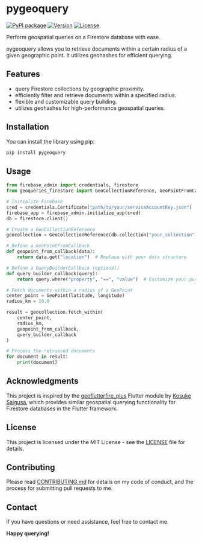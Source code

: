 # pygeoquery

[![PyPI package](https://img.shields.io/badge/pip%20install-pygeoquery-brightgreen)](https://pypi.org/project/pygeoquery/)
[![Version](https://img.shields.io/pypi/v/pygeoquery)](https://pypi.org/project/pygeoquery/0.1.0/)
[![License](https://img.shields.io/github/license/booncol/pygeoquery)](https://github.com/booncol/pygeoquery/blob/main/LICENSE)

Perform geospatial queries on a Firestore database with ease.

pygeoquery allows you to retrieve documents within a certain radius of a given geographic point. It utilizes geohashes for efficient querying.

## Features
- query Firestore collections by geographic proximity.
- efficiently filter and retrieve documents within a specified radius.
- flexible and customizable query building.
- utilizes geohashes for high-performance geospatial queries.

## Installation
You can install the library using pip:

```bash
pip install pygeoquery
```

## Usage
```python
from firebase_admin import credentials, firestore
from geoqueries_firestore import GeoCollectionReference, GeoPointFromCallback, QueryBuilderCallback

# Initialize Firebase
cred = credentials.Certificate("path/to/your/serviceAccountKey.json")
firebase_app = firebase_admin.initialize_app(cred)
db = firestore.client()

# Create a GeoCollectionReference
geocollection = GeoCollectionReference(db.collection("your_collection"))

# Define a GeoPointFromCallback
def geopoint_from_callback(data):
    return data.get("location")  # Replace with your data structure

# Define a QueryBuilderCallback (optional)
def query_builder_callback(query):
    return query.where("property", "==", "value")  # Customize your query

# Fetch documents within a radius of a GeoPoint
center_point = GeoPoint(latitude, longitude)
radius_km = 10.0

result = geocollection.fetch_within(
    center_point,
    radius_km,
    geopoint_from_callback,
    query_builder_callback
)

# Process the retrieved documents
for document in result:
    print(document)
```

## Acknowledgments
This project is inspired by the [geoflutterfire_plus](https://github.com/KosukeSaigusa/geoflutterfire_plus) Flutter module by [Kosuke Saigusa](https://github.com/kosukesaigusa), which provides similar geospatial querying functionality for Firestore databases in the Flutter framework.

## License
This project is licensed under the MIT License - see the [LICENSE](LICENSE) file for details.

## Contributing
Please read [CONTRIBUTING.md](CONTRIBUTING.md) for details on my code of conduct, and the process for submitting pull requests to me.

## Contact
If you have questions or need assistance, feel free to contact me.

**Happy querying!**